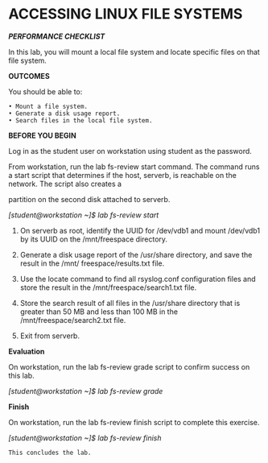 # ACCESSING LINUX FILE SYSTEMS #

***PERFORMANCE CHECKLIST***

In this lab, you will mount a local file system and locate specific files on that file system. 

**OUTCOMES**

You should be able to:

    • Mount a file system. 
    • Generate a disk usage report. 
    • Search files in the local file system. 

**BEFORE YOU BEGIN**

Log in as the student user on workstation using student as the password. 

From workstation, run the lab fs-review start command. The command runs a start script that determines if the host, serverb, is reachable on the network. The script also creates a 

partition on the second disk attached to serverb. 

*[student@workstation ~]$ lab fs-review start* 

1. On serverb as root, identify the UUID for /dev/vdb1 and mount /dev/vdb1 by its UUID on the /mnt/freespace directory.

2. Generate a disk usage report of the /usr/share directory, and save the result in the /mnt/ freespace/results.txt file.

3. Use the locate command to find all rsyslog.conf configuration files and store the result in the /mnt/freespace/search1.txt file.

4. Store the search result of all files in the /usr/share directory that is greater than 50 MB and less than 100 MB in the /mnt/freespace/search2.txt file.

5. Exit from serverb.

**Evaluation** 

On workstation, run the lab fs-review grade script to confirm success on this lab.

*[student@workstation ~]$ lab fs-review grade*

**Finish**

On workstation, run the lab fs-review finish script to complete this exercise. 

*[student@workstation ~]$ lab fs-review finish* 

    This concludes the lab. 
